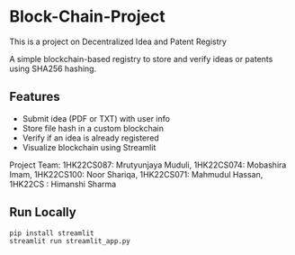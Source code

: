 # Block-Chain-Project
This is a project on Decentralized Idea and Patent Registry

A simple blockchain-based registry to store and verify ideas or patents using SHA256 hashing.

## Features
- Submit idea (PDF or TXT) with user info
- Store file hash in a custom blockchain
- Verify if an idea is already registered
- Visualize blockchain using Streamlit

Project Team:
1HK22CS087: Mrutyunjaya Muduli, 
1HK22CS074: Mobashira Imam, 
1HK22CS100: Noor Shariqa, 
1HK22CS071: Mahmudul Hassan, 
1HK22CS   : Himanshi Sharma

## Run Locally
```bash
pip install streamlit
streamlit run streamlit_app.py
